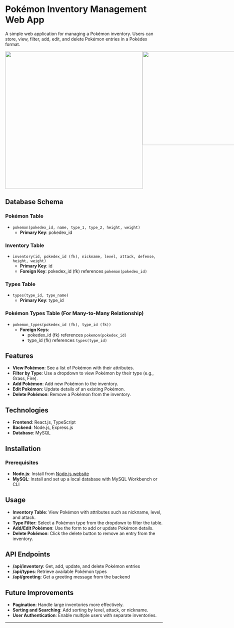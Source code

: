 # Pokémon Inventory Management Web App

A simple web application for managing a Pokémon inventory. Users can store, view, filter, add, edit, and delete Pokémon entries in a Pokédex format.


<div style="display: flex; justify-content: space-around;">
    <img src="https://github.com/user-attachments/assets/92800e2d-21d4-415c-b1c0-5b34efda3af1" width="440" />
    <img src="https://github.com/user-attachments/assets/eeae2a3d-971f-461c-b034-19c0c854049b" width="300" />
</div>

## Database Schema

### Pokémon Table
- `pokemon(pokedex_id, name, type_1, type_2, height, weight)`
  - **Primary Key**: pokedex_id

### Inventory Table
- `inventory(id, pokedex_id (fk), nickname, level, attack, defense, height, weight)`
  - **Primary Key**: id
  - **Foreign Key**: pokedex_id (fk) references `pokemon(pokedex_id)`

### Types Table
- `types(type_id, type_name)`
  - **Primary Key**: type_id

### Pokémon Types Table (For Many-to-Many Relationship)
- `pokemon_types(pokedex_id (fk), type_id (fk))`
  - **Foreign Keys**: 
    - pokedex_id (fk) references `pokemon(pokedex_id)`
    - type_id (fk) references `types(type_id)`


## Features
- **View Pokémon**: See a list of Pokémon with their attributes.
- **Filter by Type**: Use a dropdown to view Pokémon by their type (e.g., Grass, Fire).
- **Add Pokémon**: Add new Pokémon to the inventory.
- **Edit Pokémon**: Update details of an existing Pokémon.
- **Delete Pokémon**: Remove a Pokémon from the inventory.

## Technologies
- **Frontend**: React.js, TypeScript
- **Backend**: Node.js, Express.js
- **Database**: MySQL

## Installation

### Prerequisites
- **Node.js**: Install from [Node.js website](https://nodejs.org/)
- **MySQL**: Install and set up a local database with MySQL Workbench or CLI


## Usage
- **Inventory Table**: View Pokémon with attributes such as nickname, level, and attack.
- **Type Filter**: Select a Pokémon type from the dropdown to filter the table.
- **Add/Edit Pokémon**: Use the form to add or update Pokémon details.
- **Delete Pokémon**: Click the delete button to remove an entry from the inventory.

## API Endpoints
- **/api/inventory**: Get, add, update, and delete Pokémon entries
- **/api/types**: Retrieve available Pokémon types
- **/api/greeting**: Get a greeting message from the backend

## Future Improvements
- **Pagination**: Handle large inventories more effectively.
- **Sorting and Searching**: Add sorting by level, attack, or nickname.
- **User Authentication**: Enable multiple users with separate inventories.

--- 
